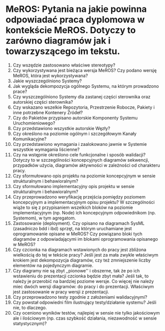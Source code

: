 # MeROS: Pytania na jakie powinna odpowiadać praca dyplomowa w kontekście MeROS. Dotyczy to zarówno diagramów jak i towarzyszącego im tekstu.

1. Czy wszędzie zastosowano właściwe stereotypy?
2. Czy wykorzystywana jest bieżąca wersja MeROS? Czy podano wersję MeROS, która jest wykorzystywana?
3. Jakie wyszczególniono Systemy?
4. Jak wygląda dekompozycja ogólnego Systemu, na którym prowadzono prace?
5. Czy wyszczególniono Systemy dla zastanej części sterownika oraz autorskiej części sterownika?
6. Czy wskazano wszelkie Repozytoria, Przestrzenie Robocze, Pakiety i inne potrzebne Kontenery Źródeł?
7. Czy do Pakietów przypisano autorskie Komponenty Systemu Uruchomieniowego?
8. Czy przedstawiono wszystkie autorskie Węzły?
9. Czy określono na poziomie ogólnym i szczegółowym Kanały Komunikacyjne?
10. Czy przedstawiono wymagania i zaalokowano jawnie w Systemie wszystkie wymagania liścienne?
11. Czy na wstępnie określono cele funkcjonalne i sposób walidacji? Dotyczy to w szczególności koncepcyjnych diagramów sekwencji, przypadków użycia, diagramów aktywności w zależności od charakteru pracy.
12. Czy sformułowano opis projektu na poziomie koncepcyjnym w sensie strukturalnym i behawioralnym?
13. Czy sformułowano implementacyjny opis projektu w sensie strukturalnym i behawioralnym?
14. Czy przeprowadzono weryfikację przejścia pomiędzy poziomem koncepcyjnym a implementacyjnym opisu projektu? W szczególności wiąże to się z przypisaniem wszelkich bloków na poziomie implementacyjnym (np. Node) ich koncepcyjnym odpowiednikom (np. Systemom), w tym agregatom.
15. Zastosowanie (deployment). Czy opisano na diagramach SysML (zasadniczo bdd i ibd) sprzęt, na którym uruchamiane jest oprogramowanie opisane w MeROS? Czy powiązano bloki tych diagramów z odpowiadającymi im blokami oprogramowania opisanego w MeROS?
16. Czy czcionka na diagramach wstawionych do pracy jest zbliżona wielkością do tej w tekście pracy? Jeśli jest za mała zwykle właściwym krokiem jest dekompozycja diagramów, czy też zmniejszenie liczby elementów na pojedynczym diagramie.
17. Czy diagramy nie są zbyt ,,pionowe'' i obszerne, tak że po ich wstawieniu do prezentacji czcionka będzie zbyt mała? Jeśli tak, to należy je przerobić na bardziej poziome wersje. Co więcej nie należy miec dwóch wersji diagramów: do pracy i do prezentacji. Właściwym jest zastosowanie w pracy wersji z prezentacji.
18. Czy przeprowadzono testy zgodnie z założeniami walidacyjnymi?
19. Czy powstał odpowiedni film ilustrujący testy/działanie systemu? Jeśli nie, to dlaczego.
20. Czy oceniono wyników testów, najlepiej w sensie nie tylko jakościowym ale i ilościowym (np. czas szybkość działania, niezawodność w sensie statystycznym)?
    
